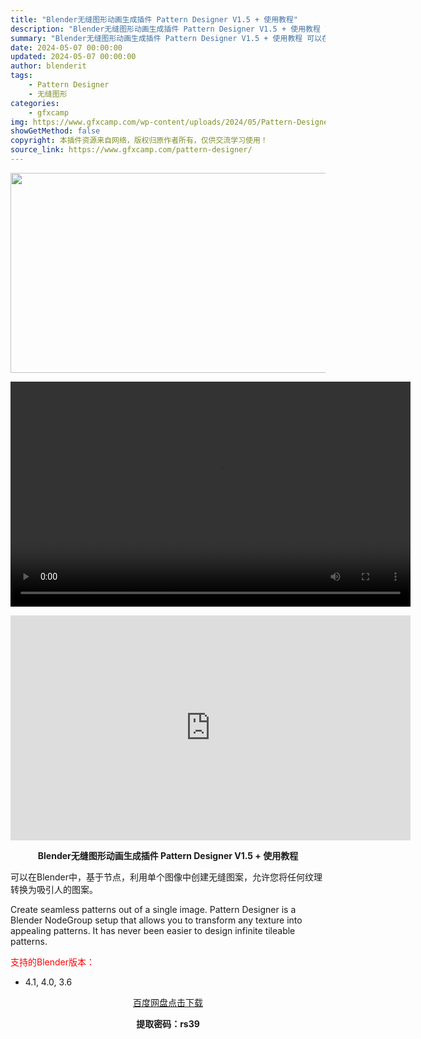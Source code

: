 ```yaml
---
title: "Blender无缝图形动画生成插件 Pattern Designer V1.5 + 使用教程"
description: "Blender无缝图形动画生成插件 Pattern Designer V1.5 + 使用教程 可以在Blender中，基于节点，利用单个图像中创建无缝图案，允许您将任何纹理转换为吸引人的图案。 Cre..."
summary: "Blender无缝图形动画生成插件 Pattern Designer V1.5 + 使用教程 可以在Blender中，基于节点，利用单个图像中创建无缝图案，允许您将任何纹理转换为吸引人的图案。 Cre..."
date: 2024-05-07 00:00:00
updated: 2024-05-07 00:00:00
author: blenderit
tags: 
    - Pattern Designer
    - 无缝图形
categories:
    - gfxcamp
img: https://www.gfxcamp.com/wp-content/uploads/2024/05/Pattern-Designer.jpg
showGetMethod: false
copyright: 本插件资源来自网络，版权归原作者所有，仅供交流学习使用！
source_link: https://www.gfxcamp.com/pattern-designer/
---
```

<div><p><img decoding="async" class="aligncenter size-full wp-image-121204" src="https://www.gfxcamp.com/wp-content/uploads/2024/05/Pattern-Designer.jpg" data-src="https://www.gfxcamp.com/wp-content/uploads/2024/05/Pattern-Designer.jpg" alt="" width="640" height="320" data-srcset="https://www.gfxcamp.com/wp-content/uploads/2024/05/Pattern-Designer.jpg 640w, https://www.gfxcamp.com/wp-content/uploads/2024/05/Pattern-Designer-150x75.jpg 150w" data-sizes="(max-width: 640px) 100vw, 640px"><br>
</p><center><div style="width: 640px;" class="wp-video"><!--[if lt IE 9]><script>document.createElement('video');</script><![endif]-->
<video class="wp-video-shortcode" id="video-121219-1" width="640" height="360" preload="true" controls="controls"><source type="video/mp4" src="http://cloud.video.taobao.com/play/u/null/p/1/e/6/t/1/461090916569.mp4?_=1"></source><a href="http://cloud.video.taobao.com/play/u/null/p/1/e/6/t/1/461090916569.mp4">http://cloud.video.taobao.com/play/u/null/p/1/e/6/t/1/461090916569.mp4</a></video></div></center><p style="text-align: center;"><iframe loading="lazy" src="https://player.youku.com/embed/XNjM5NTAyMjMwNA==" width="640" height="360" frameborder="0" allowfullscreen="allowfullscreen" data-mce-fragment="1"></iframe></p><p style="text-align: center;"><strong>Blender无缝图形动画生成插件 Pattern Designer V1.5 + 使用教程</strong></p><p>可以在Blender中，基于节点，利用单个图像中创建无缝图案，允许您将任何纹理转换为吸引人的图案。</p><p>Create seamless patterns out of a single image. Pattern Designer is a Blender NodeGroup setup that allows you to transform any texture into appealing patterns. It has never been easier to design infinite tileable patterns.</p><p style="text-align: left;"><span style="color: #ff0000;">支持的Blender版本：</span></p><ul>
<li style="text-align: left;">4.1, 4.0, 3.6</li>
</ul><p style="text-align: center;"><a class="maxbutton-3 maxbutton maxbutton-baidu" target="_blank" rel="noopener" href="https://pan.baidu.com/s/1vk6Cf4XgkZUvawdyDePbTA?pwd=rs39"><span class="mb-text">百度网盘点击下载</span></a></p><p style="text-align: center;"><strong>提取密码：rs39</strong></p></div>